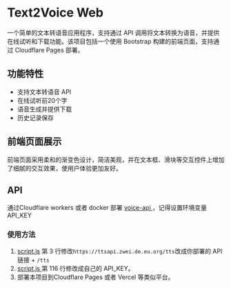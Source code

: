 # Text2Voice Web

一个简单的文本转语音应用程序，支持通过 API 调用将文本转换为语音，并提供在线试听和下载功能。该项目包括一个使用 Bootstrap 构建的前端页面，支持通过 Cloudflare Pages 部署。

## 功能特性

- 支持文本转语音 API
- 在线试听前20个字
- 语音生成并提供下载
- 历史记录保存

## 前端页面展示

前端页面采用柔和的渐变色设计，简洁美观，并在文本框、滑块等交互控件上增加了细腻的交互效果，使用户体验更加友好。

## API

通过Cloudflare workers 或者 docker 部署 [voice-api ](https://github.com/bestZwei/voice-api)，记得设置环境变量 API_KEY

### 使用方法

1. [script.js](https://github.com/bestZwei/text2voice-web/blob/main/script.js) 第 3 行修改`https://ttsapi.zwei.de.eu.org/tts`改成你部署的 API 链接 + `/tts`
2. [script.js ](https://github.com/bestZwei/text2voice-web/blob/main/script.js) 第 116 行修改成自己的 API_KEY。
3. 部署本项目到Cloudflare Pages 或者 Vercel 等类似平台。

